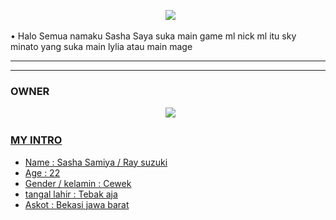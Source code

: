 <p align="center">
  <img src="https://user-images.githubusercontent.com/99161705/173761196-7108fdaa-2d52-496f-becd-1bed0b70d372.jpg" />
</p> 

• Halo Semua namaku Sasha Saya suka main game ml nick ml itu sky minato yang suka main lylia atau main mage

</p> 

------

------ 



### OWNER
<p align="center">
  <a href="https://wa.me/62887433094409?text=Halo"><img src="https://img.shields.io/badge/WhatsApp-25D366?style=for-the-badge&logo=whatsapp&logoColor=white" /><br>
    
### MY INTRO
    
<p align="center">
  
 - Name : Sasha Samiya / Ray suzuki
 - Age : 22
 - Gender / kelamin : Cewek
 - tangal lahir : Tebak aja
 - Askot : Bekasi jawa barat




